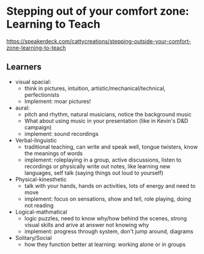 # Stepping out of your comfort zone: Learning to Teach
https://speakerdeck.com/cattycreations/stepping-outside-your-comfort-zone-learning-to-teach

## Learners
* visual spacial: 
	* think in pictures, intuition, artistic/mechanical/technical, perfectionists
	* Implement: moar pictures!
* aural:
	* pitch and rhythm, natural musicians, notice the background music
	* What about using music in your presentation (like in Kevin's D&D campaign)
	* implement: sound recordings
* Verbal-linguistic
	* traditional teaching, can write and speak well, tongue twisters, know the meanings of words
	* implement: roleplaying in a group, active discussions, listen to recordings or physically write out notes, like learning new languages, self talk (saying things out loud to yourself)
* Physical-kinesthetic
	* talk with your hands, hands on activities, lots of energy and need to move
	* implement: focus on sensations, show and tell, role playing, doing not reading
* Logical-mathmatical
	* logic puzzles, need to know why/how behind the scenes, strong visual skills and arive at answer not knowing why
	* implement: progress through system, don't jump around, diagrams
* Solitary/Social
	* how they function better at learning: working alone or in groups